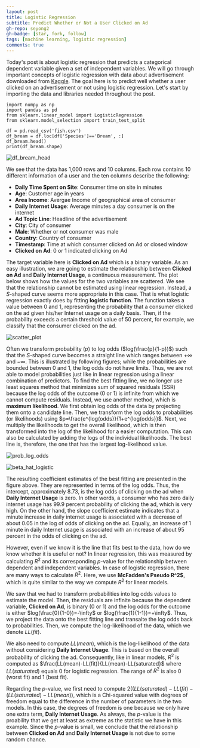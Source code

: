 ```yaml
---
layout: post
title: Logistic Regression 
subtitle: Predict Whether or Not a User Clicked on Ad
gh-repo: seyong2
gh-badge: [star, fork, follow]
tags: [machine learning, logistic regression]
comments: true
---
```


Today's post is about logistic regression that predicts a categorical dependent variable given a set of independent variables. We will go through important concepts of logistic regression with data about advertisement downloaded from [Kaggle](https://www.kaggle.com/datasets/gabrielsantello/advertisement-click-on-ad?resource=download). The goal here is to predict well whether a user clicked on an advertisement or not using logistic regression. Let's start by importing the data and libraries needed throughout the post.  

```
import numpy as np
import pandas as pd
from sklearn.linear_model import LogisticRegression
from sklearn.model_selection import train_test_split

df = pd.read_csv('fish.csv')
df_bream = df.loc[df['Species']=='Bream', :]
df_bream.head()
print(df_bream.shape)
```

![df_bream_head](https://github.com/seyong2/seyong2.github.io/blob/master/assets/img/figures_multivariate_regression/df_bream_head.png?raw=true)

We see that the data has 1,000 rows and 10 columns. Each row contains 10 different information of a user and the ten columns describe the following:

- **Daily Time Spent on Site**: Consumer time on site in minutes
- **Age**: Customer age in years
- **Area Income**: Avergae Income of geographical area of consumer
- **Daily Internet Usage**: Average minutes a day consumer is on the internet
- **Ad Topic Line**: Headline of the advertisement
- **City**: City of consumer
- **Male**: Whether or not consumer was male
- **Country**: Country of consumer
- **Timestamp**: Time at which consumer clicked on Ad or closed window
- **Clicked on Ad**: 0 or 1 indicated clicking on Ad

The target variable here is **Clicked on Ad** which is a binary variable. As an easy illustration, we are going to estimate the relationship between **Clicked on Ad** and **Daily Internet Usage**, a continuous measurement. The plot below shows how the values for the two variables are scattered. We see that the relationship cannot be estimated using linear regression. Instead, a *S*-shaped curve seems more appropriate in this case. That is what logistic regression exactly does by fitting **logistic function**. The function takes a value between 0 and 1, representing the probability that a consumer clicked on the ad given his/her Internet usage on a daily basis. Then, if the probability exceeds a certain threshold value of 50 percent, for example, we classify that the consumer clicked on the ad.

![scatter_plot](https://github.com/seyong2/seyong2.github.io/blob/master/assets/img/figures_logistic_regression/scatterplot.png?raw=true)

Often we transform probability ($p$) to log odds ($log(\frac{p}{1-p})$) such that the *S*-shaped curve becomes a straight line which ranges between $+\infty$ and $-\infty$. This is illustrated by following figures; while the probabilities are bounded between 0 and 1, the log odds do not have limits. Thus, we are not able to model probabilities just like in linear regression using a linear combination of predictors. To find the best fitting line, we no longer use least squares method that minimizes sum of squared residuals (SSR) because the log odds of the outcome (0 or 1) is infinite from which we cannot compute residuals. Instead, we use another method, which is **maximum likelihood**. We first obtain log odds of the data by projecting them onto a candidate line. Then, we transform the log odds to probabilities (or likelihoods) using $p=\frac{e^{log(odds}}{1+e^{log(odds}}$. Next, we multiply the likelihoods to get the overall likelihood, which is then transformed into the log of the likelihood for a easier computation. This can also be calculated by adding the logs of the individual likelihoods. The best line is, therefore, the one that has the largest log-likelihood value.

![prob_log_odds](https://github.com/seyong2/seyong2.github.io/blob/master/assets/img/figures_logistic_regression/prob_log_odds.png?raw=true)

![beta_hat_logistic](https://github.com/seyong2/seyong2.github.io/blob/master/assets/img/figures_logistic_regression/beta_hat_logistic.png?raw=true)

The resulting coefficient estimates of the best fitting are presented in the figure above. They are represented in terms of the log odds. Thus, the intercept, approximately 8.73, is the log odds of clicking on the ad when **Daily Internet Usage** is zero. In other words, a consumer who has zero daily internet usage has 99.9 percent probability of clicking the ad, which is very high. On the other hand, the slope coefficient estimate indicates that a minute increase in daily internet usage is associated with a decrease of about 0.05 in the log of odds of clicking on the ad. Equally, an increase of 1 minute in daily Internet usage is associated with an increase of about 95 percent in the odds of clicking on the ad.

However, even if we know it is the line that fits best to the data, how do we know whether it is useful or not? In linear regression, this was measured by calculating $R^2$ and its corresponding $p$-value for the relationship between dependent and independent variables. In case of logistic regression, there are many ways to calculate $R^2$. Here, we use **McFadden's Pseudo R^2$**, which is quite similar to the way we compute $R^2$ for linear models.

We saw that we had to transform probabilities into log odds values to estimate the model. Then, the residuals are infinite because the dependent variable, **Clicked on Ad**, is binary (0 or 1) and the log odds for the outcome is either $log(\frac{0}{1-0})=-\infty$ or $log(\frac{1}{1-1})=+\infty$. Thus, we project the data onto the best fitting line and transalte the log odds back to probabilities. Then, we compute the log-likelihood of the data, which we denote $LL(fit)$. 

We also need to compute $LL(mean)$, which is the log-likelihood of the data without considering **Daily Internet Usage**. This is based on the overall probability of clicking the ad. Consequently, like in linear models, $R^2$ is computed as $\frac{LL(mean)-LL(fit)}{LL(mean)-LL(saturated}$ where $LL(saturated)$ equals 0 for logistic regression. The range of $R^2$ is also 0 (worst fit) and 1 (best fit).

Regarding the $p$-value, we first need to compute $2((LL(saturated)-LL(fit)-(LL(saturated)-LL(mean))$, which is a Chi-squared value with degrees of freedom equal to the difference in the number of parameters in the two models. In this case, the degrees of freedom is one because we only have one extra term, **Daily Internet Usage**. As always, the $p$-value is the proability that we get at least as extreme as the statistic we have in this example. Since the $p$-value is small, we conclude that the relationship between **Clicked on Ad** and **Daily Internet Usage** is not due to some random chance.
